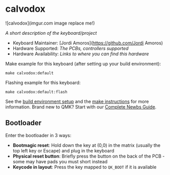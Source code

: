 # calvodox

![calvodox](imgur.com image replace me!)

*A short description of the keyboard/project*

* Keyboard Maintainer: [Jordi Amoros](https://github.com/Jordi Amoros)
* Hardware Supported: *The PCBs, controllers supported*
* Hardware Availability: *Links to where you can find this hardware*

Make example for this keyboard (after setting up your build environment):

    make calvodox:default

Flashing example for this keyboard:

    make calvodox:default:flash

See the [build environment setup](https://docs.qmk.fm/#/getting_started_build_tools) and the [make instructions](https://docs.qmk.fm/#/getting_started_make_guide) for more information. Brand new to QMK? Start with our [Complete Newbs Guide](https://docs.qmk.fm/#/newbs).

## Bootloader

Enter the bootloader in 3 ways:

* **Bootmagic reset**: Hold down the key at (0,0) in the matrix (usually the top left key or Escape) and plug in the keyboard
* **Physical reset button**: Briefly press the button on the back of the PCB - some may have pads you must short instead
* **Keycode in layout**: Press the key mapped to `QK_BOOT` if it is available
